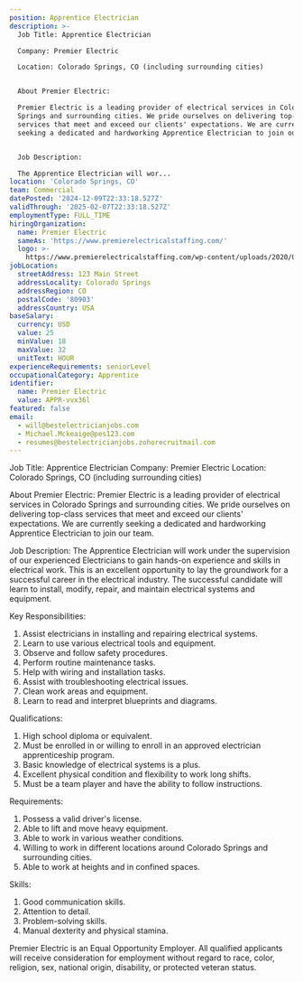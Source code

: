 ```yaml
---
position: Apprentice Electrician
description: >-
  Job Title: Apprentice Electrician

  Company: Premier Electric

  Location: Colorado Springs, CO (including surrounding cities)


  About Premier Electric:

  Premier Electric is a leading provider of electrical services in Colorado
  Springs and surrounding cities. We pride ourselves on delivering top-class
  services that meet and exceed our clients' expectations. We are currently
  seeking a dedicated and hardworking Apprentice Electrician to join our team.


  Job Description:

  The Apprentice Electrician will wor...
location: 'Colorado Springs, CO'
team: Commercial
datePosted: '2024-12-09T22:33:18.527Z'
validThrough: '2025-02-07T22:33:18.527Z'
employmentType: FULL_TIME
hiringOrganization:
  name: Premier Electric
  sameAs: 'https://www.premierelectricalstaffing.com/'
  logo: >-
    https://www.premierelectricalstaffing.com/wp-content/uploads/2020/05/Premier-Electrical-Staffing-logo.png
jobLocation:
  streetAddress: 123 Main Street
  addressLocality: Colorado Springs
  addressRegion: CO
  postalCode: '80903'
  addressCountry: USA
baseSalary:
  currency: USD
  value: 25
  minValue: 18
  maxValue: 32
  unitText: HOUR
experienceRequirements: seniorLevel
occupationalCategory: Apprentice
identifier:
  name: Premier Electric
  value: APPR-vvx36l
featured: false
email:
  - will@bestelectricianjobs.com
  - Michael.Mckeaige@pes123.com
  - resumes@bestelectricianjobs.zohorecruitmail.com
---
```




Job Title: Apprentice Electrician
Company: Premier Electric
Location: Colorado Springs, CO (including surrounding cities)

About Premier Electric:
Premier Electric is a leading provider of electrical services in Colorado Springs and surrounding cities. We pride ourselves on delivering top-class services that meet and exceed our clients' expectations. We are currently seeking a dedicated and hardworking Apprentice Electrician to join our team.

Job Description:
The Apprentice Electrician will work under the supervision of our experienced Electricians to gain hands-on experience and skills in electrical work. This is an excellent opportunity to lay the groundwork for a successful career in the electrical industry. The successful candidate will learn to install, modify, repair, and maintain electrical systems and equipment.

Key Responsibilities:

1. Assist electricians in installing and repairing electrical systems.
2. Learn to use various electrical tools and equipment.
3. Observe and follow safety procedures.
4. Perform routine maintenance tasks.
5. Help with wiring and installation tasks.
6. Assist with troubleshooting electrical issues.
7. Clean work areas and equipment.
8. Learn to read and interpret blueprints and diagrams.

Qualifications:

1. High school diploma or equivalent.
2. Must be enrolled in or willing to enroll in an approved electrician apprenticeship program.
3. Basic knowledge of electrical systems is a plus.
4. Excellent physical condition and flexibility to work long shifts.
5. Must be a team player and have the ability to follow instructions.

Requirements:

1. Possess a valid driver's license.
2. Able to lift and move heavy equipment.
3. Able to work in various weather conditions.
4. Willing to work in different locations around Colorado Springs and surrounding cities.
5. Able to work at heights and in confined spaces.

Skills:

1. Good communication skills.
2. Attention to detail.
3. Problem-solving skills.
4. Manual dexterity and physical stamina.

Premier Electric is an Equal Opportunity Employer. All qualified applicants will receive consideration for employment without regard to race, color, religion, sex, national origin, disability, or protected veteran status.
